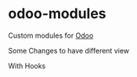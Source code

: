 # odoo-modules
Custom modules for [Odoo](https://www.odoo.com/)

Some Changes to have different view

With Hooks
